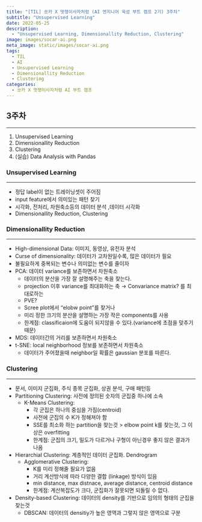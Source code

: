 ```yaml
---
title: "[TIL] 쏘카 X 멋쟁이사자처럼 (AI 엔지니어 육성 부트 캠프 2기) 3주차"
subtitle: "Unsupervised Learning"
date: 2022-05-25
description:
  - "Unsupervised Learning, Dimensionallity Reduction, Clustering"
image: images/socar-ai.png
meta_image: static/images/socar-ai.png
tags:
  - TIL
  - AI
  - Unsupervised Learning
  - Dimensionallity Reduction
  - Clustering
categories:
  - 쏘카 X 멋쟁이사자처럼 AI 부트 캠프
---
```


## 3주차
---

1. Unsupervised Learning
2. Dimensionallity Reduction
3. Clustering
4. (실습) Data Analysis with Pandas

### Unsupervised Learning
---

- 정답 label이 없는 트레이닝셋이 주어짐
- input feature에서 의미있는 패턴 찾기
- 시각화, 전처리, 차원축소등의 데이터 분석 ,데이터 시각화
- Dimensionallity Reduction, Clustering

### Dimensionallity Reduction
---

- High-dimensional Data: 이미지, 동영상, 유전자 분석
- Curse of dimensionality: 데이터가 고차원일수록, 많은 데이터가 필요
- 불필요하게 중복되는 변수나 의미없는 변수를 줄이자
- PCA: 데이터 variance를 보존하면서 차원축소
  - 데이터의 분산을 가장 잘 설명해주는 축을 찾는다.
  - projection 이후 variance를 최대화하는 축 → Convariance matrix? 를 최대로하는
  - PVE?
  - Scree plot에서 “elobw point”를 찾거나
  - 미리 정한 크기의 분산을 설명하는 가장 작은 components를 사용
  - 한계점: classificaion에 도움이 되지않을 수 있다.(variance에 초점을 맞추기때문)
- MDS: 데이터간의 거리를 보존하면서 차원축소
- t-SNE: local neighborhood 정보를 보존하면서 차원축소
  - 데이터가 주어졌을때 neighbor일 확률은 gaussian 분포를 따른다.

### Clustering
---

- 문서, 이미지 군집화, 주식 종목 군집화, 상권 분석, 구매 패턴등
- Partitioning Clustering: 사전에 정의된 숫자의 군집중 하나에 소속
  - K-Means Clustering:
    - 각 군집은 하나의 중심을 가짐(centroid)
    - 사전에 군집의 수 K가 정해져야 함
    - SSE를 최소화 하는 partition을 찾는것 > elbow point k를 찾는것, 그 이상은 overfitting
    - 한계점: 군집의 크기, 밀도가 다르거나 구형이 아닌경우 좋지 않은 결과가 나옴
- Hierarchial Clustering: 계층적인 데이터 군집화. Dendrogram
  - Agglomerative Clustering:
    - K를 미리 정해줄 필요가 없음
    - 거리 계산방식에 따라 다양한 결합 (linkage) 방식이 있음
    - min distance, max distnace, average distance, centroid distance
    - 한계점: 계산복잡도가 크다, 군집화가 잘못되면 되돌릴 수 없다.
- Density-based Clustering: 데이터의 density를 기반으로 임의의 형태의 군집을 찾는것
  - DBSCAN: 데이터의 densitiy가 높은 영역과 그렇지 않은 영역으로 구분
